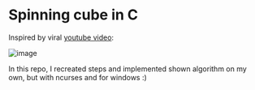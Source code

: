 ﻿# Spinning cube in C
Inspired by viral [youtube video](https://www.youtube.com/watch?v=p09i_hoFdd0):

![image](https://github.com/user-attachments/assets/7a383069-aaa0-45b6-9739-d4a95d8ca706)

In this repo, I recreated steps and implemented shown algorithm on my own, but with ncurses and for windows :)
